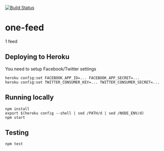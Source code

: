 [![Build Status](https://travis-ci.org/juniorz/one-feed.png?branch=master)](https://travis-ci.org/juniorz/one-feed)

# one-feed

1 feed

## Deploying to Heroku

You need to setup Facebook/Twitter settings

    heroku config:set FACEBOOK_APP_ID=... FACEBOOK_APP_SECRET=...
    heroku config:set TWITTER_CONSUMER_KEY=... TWITTER_CONSUMER_SECRET=...

## Running locally

    npm install
    export $(heroku config --shell | sed /PATH/d | sed /NODE_ENV/d)
    npm start

## Testing

    npm test

